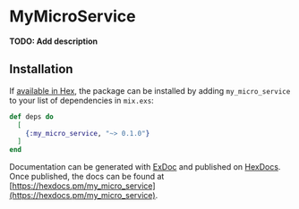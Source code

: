 # MyMicroService

**TODO: Add description**

## Installation

If [available in Hex](https://hex.pm/docs/publish), the package can be installed
by adding `my_micro_service` to your list of dependencies in `mix.exs`:

```elixir
def deps do
  [
    {:my_micro_service, "~> 0.1.0"}
  ]
end
```

Documentation can be generated with [ExDoc](https://github.com/elixir-lang/ex_doc)
and published on [HexDocs](https://hexdocs.pm). Once published, the docs can
be found at [https://hexdocs.pm/my_micro_service](https://hexdocs.pm/my_micro_service).

